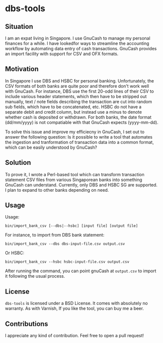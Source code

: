 # dbs-tools

## Situation
I am an expat living in Singapore. I use GnuCash to manage my personal finances for a while. I have lookedfor ways to streamline the accounting workflow by automating data entry of cash transactions. GnuCash provides an import facility with support for CSV and OFX formats.

## Motivation
In Singapore I use DBS and HSBC for personal banking. Unfortunately, the CSV formats of both banks are quite poor and therefore don't work well with GnuCash. For instance, DBS use the first 20-odd lines of their CSV to include various header statements, which then have to be stripped out manually, text / note fields describing the transaction are cut into random sub fields, which have to be concatenated, etc. HSBC do not have a separate debit and credit column, but instead use a minus to denote whether cash is deposited or withdrawn. For both banks, the date format (dd/mm/yyyy) is not compatiable with that GnuCash expects (yyyy-mm-dd).

To solve this issue and improve my efficiecny in GnuCash, I set out to answer the following question: Is it possible to write a tool that automates the ingestion and tranformation of transaction data into a common format, which can be easily understood by GnuCash?

## Solution
To prove it, I wrote a Perl-based tool which can transform transaction statement CSV files from various Singaporean banks into something GnuCash can understand.
Currently, only DBS and HSBC SG are supported. I plan to expand to other banks depending on need.  

## Usage

Usage:
```
bin/import_bank_csv [--dbs|--hsbc] [input file] [output file]
```

For instance, to import from DBS bank statement: 

```
bin/import_bank_csv --dbs dbs-input-file.csv output.csv
```

Or HSBC:

```
bin/import_bank_csv --hsbc hsbc-input-file.csv output.csv
```

After running the command, you can point gnuCash at ``output.csv`` to import it following the usual process.

## License
``dbs-tools`` is licensed under a BSD License. It comes with absolutely no warranty. As with Varnish, If you like the tool, you can buy me a beer.

## Contributions
I appreciate any kind of contribution. Feel free to open a pull request!
